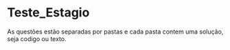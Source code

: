 # Teste_Estagio
 
As questões estão separadas por pastas e cada pasta contem uma solução, seja codigo ou texto.
